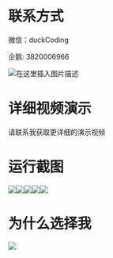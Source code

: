 # 联系方式

微信：duckCoding

企鹅: 3820006966

![在这里插入图片描述](http://upload.cxycsx.vip/91ab4bcb4f2c4c6db86365bb6d6e9c62.jpeg)

# 详细视频演示

请联系我获取更详细的演示视频

# 运行截图

![](http://www.bysj52.com/uploadfile/ueditor/image/202306/%E6%AF%95%E8%AE%BEssm827%E5%9F%BA%E4%BA%8ESSM%E6%A1%86%E6%9E%B6%E7%9A%84%E6%B0%91%E5%AE%BF%E9%A2%84%E8%AE%A2%E7%AE%A1%E7%90%86%E7%B3%BB%E7%BB%9F+vue%E6%AF%95%E4%B8%9A%E8%AE%BE%E8%AE%A1/1.png)![](http://www.bysj52.com/uploadfile/ueditor/image/202306/%E6%AF%95%E8%AE%BEssm827%E5%9F%BA%E4%BA%8ESSM%E6%A1%86%E6%9E%B6%E7%9A%84%E6%B0%91%E5%AE%BF%E9%A2%84%E8%AE%A2%E7%AE%A1%E7%90%86%E7%B3%BB%E7%BB%9F+vue%E6%AF%95%E4%B8%9A%E8%AE%BE%E8%AE%A1/3.png)![](http://www.bysj52.com/uploadfile/ueditor/image/202306/%E6%AF%95%E8%AE%BEssm827%E5%9F%BA%E4%BA%8ESSM%E6%A1%86%E6%9E%B6%E7%9A%84%E6%B0%91%E5%AE%BF%E9%A2%84%E8%AE%A2%E7%AE%A1%E7%90%86%E7%B3%BB%E7%BB%9F+vue%E6%AF%95%E4%B8%9A%E8%AE%BE%E8%AE%A1/5.png)![](http://www.bysj52.com/uploadfile/ueditor/image/202306/%E6%AF%95%E8%AE%BEssm827%E5%9F%BA%E4%BA%8ESSM%E6%A1%86%E6%9E%B6%E7%9A%84%E6%B0%91%E5%AE%BF%E9%A2%84%E8%AE%A2%E7%AE%A1%E7%90%86%E7%B3%BB%E7%BB%9F+vue%E6%AF%95%E4%B8%9A%E8%AE%BE%E8%AE%A1/2.png)![](http://www.bysj52.com/uploadfile/ueditor/image/202306/%E6%AF%95%E8%AE%BEssm827%E5%9F%BA%E4%BA%8ESSM%E6%A1%86%E6%9E%B6%E7%9A%84%E6%B0%91%E5%AE%BF%E9%A2%84%E8%AE%A2%E7%AE%A1%E7%90%86%E7%B3%BB%E7%BB%9F+vue%E6%AF%95%E4%B8%9A%E8%AE%BE%E8%AE%A1/4.png)

# 为什么选择我

![](http://upload.cxycsx.vip/%E7%A8%8B%E5%BA%8F%E8%AE%BE%E8%AE%A1.png)

